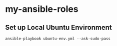 # my-ansible-roles

## Set up Local Ubuntu Environment
`ansible-playbook ubuntu-env.yml --ask-sudo-pass`

